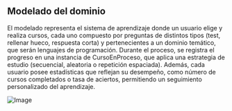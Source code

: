 ## Modelado del dominio

El modelado representa el sistema de aprendizaje donde un usuario elige y realiza cursos, cada uno compuesto por preguntas de distintos tipos (test, rellenar hueco, respuesta corta) y pertenecientes
a un dominio temático, que serán lenguajes de programación. Durante el proceso, se registra el progreso en una instancia de CursoEnProceso, que aplica una estrategia de estudio (secuencial, aleatoria o repetición espaciada). 
Además, cada usuario posee estadísticas que reflejan su desempeño, como número de cursos completados o tasa de aciertos, permitiendo un seguimiento personalizado del aprendizaje.

![Image](https://github.com/user-attachments/assets/3e771e52-1752-4bd9-85ed-67b47e3aff68)
